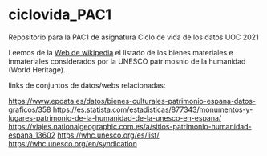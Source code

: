 # ciclovida_PAC1
Repositorio para la PAC1 de asignatura Ciclo de vida de los datos UOC 2021

Leemos de la [Web de wikipedia](https://es.wikipedia.org/wiki/Anexo:Patrimonio_de_la_Humanidad_en_España) el listado de los bienes materiales e inmateriales considerados por la UNESCO patrimosnio de la humanidad (World Heritage).  

links de conjuntos de datos/webs relacionadas:  

https://www.epdata.es/datos/bienes-culturales-patrimonio-espana-datos-graficos/358
https://es.statista.com/estadisticas/877343/monumentos-y-lugares-patrimonio-de-la-humanidad-de-la-unesco-en-espana/
https://viajes.nationalgeographic.com.es/a/sitios-patrimonio-humanidad-espana_13602
https://whc.unesco.org/es/list/
https://whc.unesco.org/en/syndication
